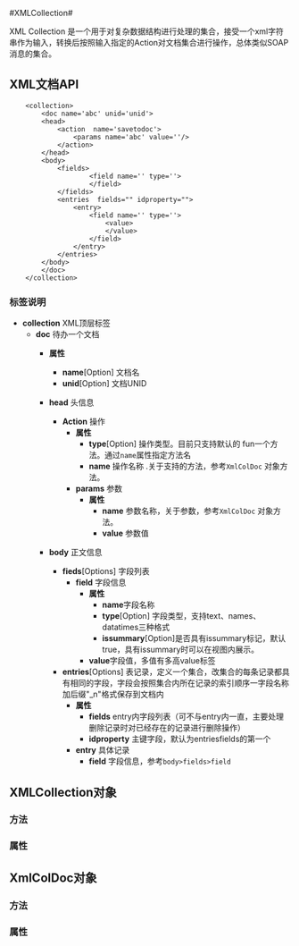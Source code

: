 #XMLCollection#

XML Collection 是一个用于对复杂数据结构进行处理的集合，接受一个xml字符串作为输入，转换后按照输入指定的Action对文档集合进行操作，总体类似SOAP消息的集合。

## XML文档API ##

		<collection>
			<doc name='abc' unid='unid'>
			<head> 
				<action  name='savetodoc'>
					<params name='abc' value=''/> 
				</action> 
			</head>
			<body>
				<fields>
						<field name='' type=''>
						</field>
				</fields> 
				<entries  fields="" idproperty="">
					<entry>
						<field name='' type=''>
							<value>
							</value>
						</field>
					</entry>
				</entries>
			</body>
			</doc> 
		</collection> 
### 标签说明 ###

- **collection** XML顶层标签
	- **doc** 待办一个文档
		- **属性**
			- **name**[Option] 文档名 
			- **unid**[Option] 文档UNID
		
		- **head** 头信息
			- **Action** 操作
				- **属性**
					- **type**[Option] 操作类型。目前只支持默认的 fun一个方法。通过`name`属性指定方法名
					- **name** 操作名称 .关于支持的方法，参考`XmlColDoc` 对象方法。
				- **params** 参数
					- **属性** 
						- **name** 参数名称，关于参数，参考`XmlColDoc` 对象方法。
						- **value** 参数值
		- **body** 正文信息
			- **fieds**[Options] 字段列表
				- **field** 字段信息
					- **属性** 
						- **name**字段名称
						- **type**[Option] 字段类型，支持text、names、datatimes三种格式
						- **issummary**[Option]是否具有issummary标记，默认true，具有issummary时可以在视图内展示。
					- **value**字段值，多值有多高value标签 
			- **entries**[Options] 表记录，定义一个集合，改集合的每条记录都具有相同的字段，字段会按照集合内所在记录的索引顺序一字段名称加后缀"_n"格式保存到文档内
				- **属性**
					- **fields** entry内字段列表（可不与entry内一直，主要处理删除记录时对已经存在的记录进行删除操作）
					- **idproperty** 主键字段，默认为entriesfields的第一个
				- **entry** 具体记录
					- **field** 字段信息，参考`body>fields>field`  
 

## XMLCollection对象 ##

### 方法 ###

### 属性 ###


## XmlColDoc对象 ##

### 方法 ###

### 属性 ###